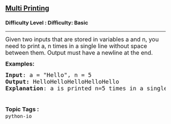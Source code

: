 <h2><a href="https://www.geeksforgeeks.org/problems/multi-printing--153452/1?page=5&difficulty=Basic&status=unsolved&sortBy=accuracy">Multi Printing</a></h2><h3>Difficulty Level : Difficulty: Basic</h3><hr><div class="problems_problem_content__Xm_eO"><p><span style="font-size: 18px;">Given two inputs that are stored in variables a and n, you need to print a, n times in a single line without space between them. Output must have a newline at the end.</span></p>
<p><span style="font-size: 18px;"><strong>Examples:</strong></span></p>
<pre><span style="font-size: 18px;"><strong>Input</strong>: a = "Hello", n = 5
<strong>Output:</strong> HelloHelloHelloHelloHello
<strong>Explanation</strong>: a is printed n=5 times in a single line without space between them.
</span></pre></div><br><p><span style=font-size:18px><strong>Topic Tags : </strong><br><code>python-io</code>&nbsp;